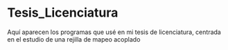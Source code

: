 # Tesis_Licenciatura
Aquí aparecen los programas que usé en mi tesis de licenciatura, centrada en el estudio de una rejilla de mapeo acoplado
